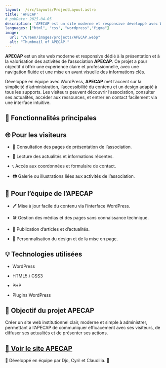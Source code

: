 ```yaml
---
layout:  /src/layouts/ProjectLayout.astro
title: 'APECAP'
# pubDate: 2025-04-05
description: 'APECAP est un site moderne et responsive développé avec WordPress. Réalisé en équipe, j’ai contribué à la personnalisation du thème, à l’intégration des contenus, à la configuration des extensions nécessaires et à l’optimisation SEO de base pour offrir une expérience fluide et professionnelle.'
languages: ["html", "css", "wordpress","figma"]
image:
  url: "/Green/images/projects/APECAP.webp"
  alt: "Thumbnail of APECAP."
---
```


**APECAP** est un site web moderne et responsive dédié à la présentation et à la valorisation des activités de l’association **APECAP**. Ce projet a pour objectif d’offrir une expérience claire et professionnelle, avec une navigation fluide et une mise en avant visuelle des informations clés.

Développé en équipe avec WordPress, **APECAP** met l’accent sur la simplicité d’administration, l’accessibilité du contenu et un design adapté à tous les supports. Les visiteurs peuvent découvrir l’association, consulter ses actualités, accéder aux ressources, et entrer en contact facilement via une interface intuitive.

## 🧩 Fonctionnalités principales

## 🌐 Pour les visiteurs

- 📄 Consultation des pages de présentation de l’association.

- 📰 Lecture des actualités et informations récentes.

- 📞 Accès aux coordonnées et formulaire de contact.

- 📷 Galerie ou illustrations liées aux activités de l’association.

## 👤 Pour l’équipe de l’APECAP

- 🖊 Mise à jour facile du contenu via l’interface WordPress.

- 🛠 Gestion des médias et des pages sans connaissance technique.

- 📢 Publication d’articles et d’actualités.

- 🎨 Personnalisation du design et de la mise en page.

## 💡 Technologies utilisées

- WordPress

- HTML5 / CSS3

- PHP

- Plugins WordPress

## 🎯 Objectif du projet APECAP

Créer un site web institutionnel clair, moderne et simple à administrer, permettant à l’APECAP de communiquer efficacement avec ses visiteurs, de diffuser ses actualités et de présenter ses actions.

## <a href="https://apecap.fr/" target="_blank" rel="noopener noreferrer">🔗 Voir le site APECAP</a>


🚀 Développé en équipe par Djo, Cyril et Claudilia. 🦾
